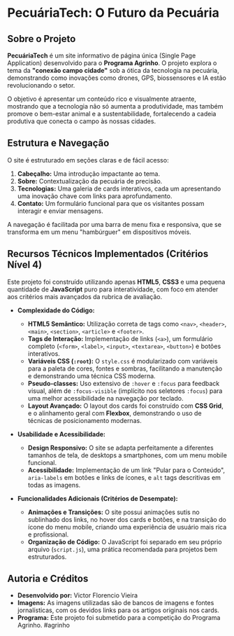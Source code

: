 # PecuáriaTech: O Futuro da Pecuária

## Sobre o Projeto

**PecuáriaTech** é um site informativo de página única (Single Page Application) desenvolvido para o **Programa Agrinho**. O projeto explora o tema da **"conexão campo cidade"** sob a ótica da tecnologia na pecuária, demonstrando como inovações como drones, GPS, biossensores e IA estão revolucionando o setor.

O objetivo é apresentar um conteúdo rico e visualmente atraente, mostrando que a tecnologia não só aumenta a produtividade, mas também promove o bem-estar animal e a sustentabilidade, fortalecendo a cadeia produtiva que conecta o campo às nossas cidades.

## Estrutura e Navegação

O site é estruturado em seções claras e de fácil acesso:

1.  **Cabeçalho:** Uma introdução impactante ao tema.
2.  **Sobre:** Contextualização da pecuária de precisão.
3.  **Tecnologias:** Uma galeria de cards interativos, cada um apresentando uma inovação chave com links para aprofundamento.
4.  **Contato:** Um formulário funcional para que os visitantes possam interagir e enviar mensagens.

A navegação é facilitada por uma barra de menu fixa e responsiva, que se transforma em um menu "hambúrguer" em dispositivos móveis.

## Recursos Técnicos Implementados (Critérios Nível 4)

Este projeto foi construído utilizando apenas **HTML5**, **CSS3** e uma pequena quantidade de **JavaScript** puro para interatividade, com foco em atender aos critérios mais avançados da rubrica de avaliação.

* **Complexidade do Código:**
    * **HTML5 Semântico:** Utilização correta de tags como `<nav>`, `<header>`, `<main>`, `<section>`, `<article>` e `<footer>`.
    * **Tags de Interação:** Implementação de links (`<a>`), um formulário completo (`<form>`, `<label>`, `<input>`, `<textarea>`, `<button>`) e botões interativos.
    * **Variáveis CSS (`:root`):** O `style.css` é modularizado com variáveis para a paleta de cores, fontes e sombras, facilitando a manutenção e demonstrando uma técnica CSS moderna.
    * **Pseudo-classes:** Uso extensivo de `:hover` e `:focus` para feedback visual, além de `:focus-visible` (implícito nos seletores `:focus`) para uma melhor acessibilidade na navegação por teclado.
    * **Layout Avançado:** O layout dos cards foi construído com **CSS Grid**, e o alinhamento geral com **Flexbox**, demonstrando o uso de técnicas de posicionamento modernas.

* **Usabilidade e Acessibilidade:**
    * **Design Responsivo:** O site se adapta perfeitamente a diferentes tamanhos de tela, de desktops a smartphones, com um menu mobile funcional.
    * **Acessibilidade:** Implementação de um link "Pular para o Conteúdo", `aria-labels` em botões e links de ícones, e `alt` tags descritivas em todas as imagens.

* **Funcionalidades Adicionais (Critérios de Desempate):**
    * **Animações e Transições:** O site possui animações sutis no sublinhado dos links, no hover dos cards e botões, e na transição do ícone do menu mobile, criando uma experiência de usuário mais rica e profissional.
    * **Organização de Código:** O JavaScript foi separado em seu próprio arquivo (`script.js`), uma prática recomendada para projetos bem estruturados.

## Autoria e Créditos

* **Desenvolvido por:** Victor Florencio Vieira
* **Imagens:** As imagens utilizadas são de bancos de imagens e fontes jornalísticas, com os devidos links para os artigos originais nos cards.
* **Programa:** Este projeto foi submetido para a competição do Programa Agrinho. #agrinho